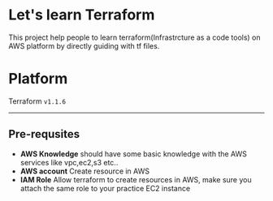 

# Let's learn Terraform 
This project help people to learn terraform(Infrastrcture as a code tools) on AWS platform by directly guiding with tf files.
# Platform
Terraform `v1.1.6`

---
## Pre-requsites 
* **AWS Knowledge** should have some basic knowledge with the AWS services like vpc,ec2,s3 etc..
* **AWS account** Create resource in AWS
* **IAM Role**  Allow terraform to create resources in AWS, make sure you attach the same role to your practice EC2 instance

